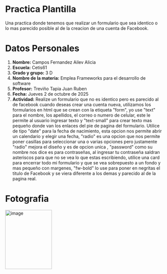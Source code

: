 # Practica Plantilla
Una practica donde tenemos que realizar un formulario que sea identico o lo mas parecido posible al de la creacion de una cuenta de Facebook.

# Datos Personales
1. **Nombre:** Campos Fernandez Ailev Alicia
2.  **Escuela:** Cetis61
3. **Grado y grupo:** 3 D
4. **Nombre de la materia:** Emplea Frameworks para el desarrollo de software
5. **Profesor:** Treviño Tapia Juan Ruben
6. **Fecha:** Jueves 2 de octubre de 2025
7. **Actividad:** Realize un formulario que no es identico pero es parecido al de facebook cuando deseas crear una cuenta nueva, utilizamos los formularios en html que se crean con la etiqueta "form", yo use "text" para el nombre, los apellidos, el correo o numero de celular, este le permite al usuario ingresar texto y "text-small" para crear texto mas pequeño donde van los enlaces del pie de pagina del formulario. Utilice de tipo "date" para la fecha de nacimiento, esta opcion nos permite abrir un calendario y elegir una fecha, "radio" es una opcion que nos permite poner casillas para seleccionar una o varias opciones pero justamente "radio" mejora el diseño y es de opcion unica , "password" como su nombre nos dice es para contraseñas, al ingresar tu contraseña saldran asteriscos para que no se vea lo que estas escribiendo, utilice una card para encerrar todo mi formulario y que se vea sobrepuesto a un fondo y mas pequeño con margenes, "fw-bold" lo use para poner en negritas el titulo de Facebook y se viera diferente a los demas y parecido al de la pagina real. 

# Fotografia
<img width="150" height="190" alt="image" src="https://github.com/user-attachments/assets/98f721df-c28d-4eff-9b21-34e6944e86da" />
